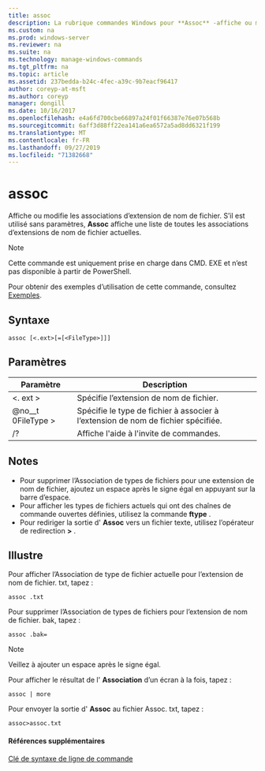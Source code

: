 ```yaml
---
title: assoc
description: La rubrique commandes Windows pour **Assoc** -affiche ou modifie les associations d’extension de nom de fichier.
ms.custom: na
ms.prod: windows-server
ms.reviewer: na
ms.suite: na
ms.technology: manage-windows-commands
ms.tgt_pltfrm: na
ms.topic: article
ms.assetid: 237bedda-b24c-4fec-a39c-9b7eacf96417
author: coreyp-at-msft
ms.author: coreyp
manager: dongill
ms.date: 10/16/2017
ms.openlocfilehash: e4a6fd700cbe66897a24f01f66387e76e07b568b
ms.sourcegitcommit: 6aff3d88ff22ea141a6ea6572a5ad8dd6321f199
ms.translationtype: MT
ms.contentlocale: fr-FR
ms.lasthandoff: 09/27/2019
ms.locfileid: "71382668"
---
```

# <a name="assoc"></a>assoc



Affiche ou modifie les associations d’extension de nom de fichier. S’il est utilisé sans paramètres, **Assoc** affiche une liste de toutes les associations d’extensions de nom de fichier actuelles.

> [!NOTE]
> Cette commande est uniquement prise en charge dans CMD. EXE et n’est pas disponible à partir de PowerShell.
>

Pour obtenir des exemples d’utilisation de cette commande, consultez [Exemples](#BKMK_examples).

## <a name="syntax"></a>Syntaxe

```
assoc [<.ext>[=[<FileType>]]]
```

## <a name="parameters"></a>Paramètres

|Paramètre|Description|
|---------|-----------|
|<. ext >|Spécifie l’extension de nom de fichier.|
|@no__t 0FileType >|Spécifie le type de fichier à associer à l’extension de nom de fichier spécifiée.|
|/?|Affiche l'aide à l'invite de commandes.|

## <a name="remarks"></a>Notes

-   Pour supprimer l’Association de types de fichiers pour une extension de nom de fichier, ajoutez un espace après le signe égal en appuyant sur la barre d’espace.
-   Pour afficher les types de fichiers actuels qui ont des chaînes de commande ouvertes définies, utilisez la commande **ftype** .
-   Pour rediriger la sortie d' **Assoc** vers un fichier texte, utilisez l’opérateur de redirection **>** .

## <a name="BKMK_examples"></a>Illustre

Pour afficher l’Association de type de fichier actuelle pour l’extension de nom de fichier. txt, tapez :
```
assoc .txt
```
Pour supprimer l’Association de types de fichiers pour l’extension de nom de fichier. bak, tapez :
```
assoc .bak= 
```

> [!NOTE]
> Veillez à ajouter un espace après le signe égal.

Pour afficher le résultat de l' **Association** d’un écran à la fois, tapez :
```
assoc | more
```
Pour envoyer la sortie d' **Assoc** au fichier Assoc. txt, tapez :
```
assoc>assoc.txt
```

#### <a name="additional-references"></a>Références supplémentaires

[Clé de syntaxe de ligne de commande](command-line-syntax-key.md)
